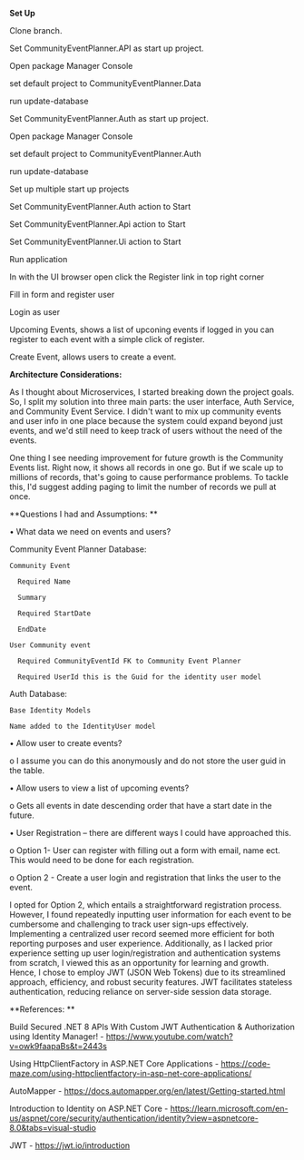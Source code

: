 **Set Up**

Clone branch.

Set CommunityEventPlanner.API as start up project.

Open package Manager Console

set default project to CommunityEventPlanner.Data

run update-database

Set CommunityEventPlanner.Auth as start up project.

Open package Manager Console

set default project to CommunityEventPlanner.Auth

run update-database

Set up multiple start up projects

Set CommunityEventPlanner.Auth action to Start

Set CommunityEventPlanner.Api action to Start

Set CommunityEventPlanner.Ui action to Start

Run application 

In with the UI browser open click the Register link in top right corner

Fill in form and register user

Login as user

Upcoming Events, shows a list of upconing events if logged in you can register to each event with a simple click of register.

Create Event, allows users to create a event.

**Architecture Considerations:**

As I thought about Microservices, I started breaking down the project goals. So, I split my solution into three main parts: 
the user interface, Auth Service, and Community Event Service. I didn't want to mix up community events and user info in one place because the system could expand beyond just events,
and we'd still need to keep track of users without the need of the events. 

One thing I see needing improvement for future growth is the Community Events list. Right now,
it shows all records in one go. But if we scale up to millions of records,
that's going to cause performance problems. To tackle this, I'd suggest adding paging to limit the number of records we pull at once.

**Questions I had and Assumptions: **

•	What data we need on events and users? 

  Community Event Planner Database:
  
    Community Event 
	
      Required Name
	  
      Summary
	  
      Required StartDate
	  
      EndDate
  
    User Community event
	
      Required CommunityEventId FK to Community Event Planner
	  
      Required UserId this is the Guid for the identity user model
  
  Auth Database: 
  
    Base Identity Models
	
    Name added to the IdentityUser model

•	Allow user to create events? 

o	 I assume you can do this anonymously and do not store the user guid in the table.
  
•	Allow users to view a list of upcoming events? 

o	 Gets all events in date descending order that have a start date in the future.
  
•	User Registration – there are different ways I could have approached this.

o	Option 1- User can register with filling out a form with email, name ect. This would need to be done for each registration. 
  
o Option 2 - Create a user login and registration that links the user to the event.
  
I opted for Option 2, which entails a straightforward registration process. 
However, I found repeatedly inputting user information for each event to be cumbersome and challenging to track user sign-ups effectively.
Implementing a centralized user record seemed more efficient for both reporting purposes and user experience. Additionally,
as I lacked prior experience setting up user login/registration and authentication systems from scratch, 
I viewed this as an opportunity for learning and growth. Hence, I chose to employ JWT (JSON Web Tokens) due to its streamlined approach,
efficiency, and robust security features. JWT facilitates stateless authentication, reducing reliance on server-side session data storage.

**References: **

Build Secured .NET 8 APIs With Custom JWT Authentication & Authorization using Identity Manager! - https://www.youtube.com/watch?v=owk9faapaBs&t=2443s

Using HttpClientFactory in ASP.NET Core Applications - https://code-maze.com/using-httpclientfactory-in-asp-net-core-applications/

AutoMapper - https://docs.automapper.org/en/latest/Getting-started.html

Introduction to Identity on ASP.NET Core - https://learn.microsoft.com/en-us/aspnet/core/security/authentication/identity?view=aspnetcore-8.0&tabs=visual-studio

JWT - https://jwt.io/introduction



